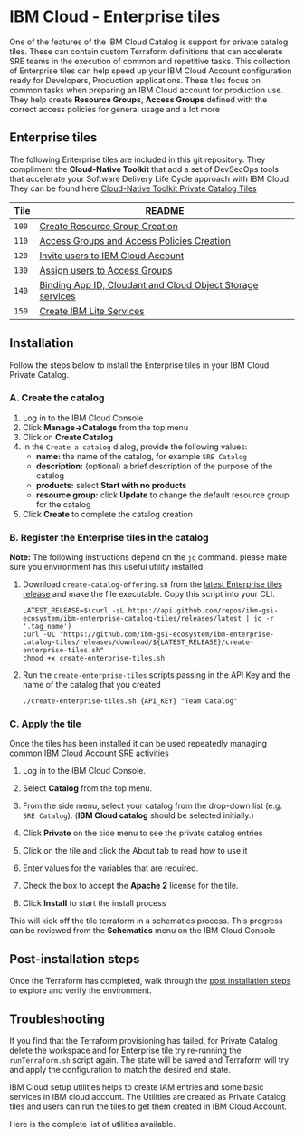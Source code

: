 # IBM Cloud - Enterprise tiles

One of the features of the IBM Cloud Catalog is support for private catalog tiles. These can
contain custom Terraform definitions that can accelerate SRE teams in the execution of common
and repetitive tasks. This collection of Enterprise tiles can help speed up your IBM Cloud Account configuration ready for Developers, Production applications. 
These tiles focus on common tasks when preparing an IBM Cloud account for production use. They help create **Resource Groups**, **Access Groups** defined with the correct access policies for general usage and a lot more

## Enterprise tiles

The following Enterprise tiles are included in this git repository. They compliment the **Cloud-Native Toolkit** that add a set of DevSecOps tools that accelerate your Software Delivery Life Cycle approach with IBM Cloud. They can be found here [Cloud-Native Toolkit Private Catalog Tiles](https://cloudnativetoolkit.dev/getting-started-day-0/install-toolkit/private-catalog)

  | **Tile**      | **README**                                                       | 
  |---------------|------------------------------------------------------------------|
  | `100`  |  [Create Resource Group Creation](tiles/create-resource-groups) |
  | `110`  |  [Access Groups and Access Policies Creation](tiles/create-access-group-polices)|
  | `120`  |  [Invite users to IBM Cloud Account](tiles/invite-users)    |
  | `130`  |  [Assign users to Access Groups](tiles/add-users-to-access-groups)|
  |  `140` |  [Binding App ID, Cloudant and Cloud Object Storage services](tiles/cloud-managed-services)        |
  | `150`  |  [Create IBM Lite Services](tiles/enable-catalog-lite-services) | 

## Installation

Follow the steps below to install the Enterprise tiles in your IBM Cloud Private Catalog.

### A. Create the catalog

1. Log in to the IBM Cloud Console
2. Click **Manage->Catalogs** from the top menu
3. Click on **Create Catalog**
4. In the `Create a catalog` dialog, provide the following values:
    - **name:** the name of the catalog, for example `SRE Catalog`
    - **description:** (optional) a brief description of the purpose of the catalog
    - **products:** select **Start with no products**
    - **resource group:** click **Update** to change the default resource group for the catalog
5. Click **Create** to complete the catalog creation

### B. Register the Enterprise tiles in the catalog

**Note:** The following instructions depend on the `jq` command. please make sure you environment has this useful utility installed

1. Download `create-catalog-offering.sh` from the <a href="https://github.com/ibm-gsi-ecosystem/ibm-enterprise-catalog-tiles/releases/latest" target="_blank">latest Enterprise tiles release</a> and make the file executable. Copy this script into your CLI.
    ```shell script
    LATEST_RELEASE=$(curl -sL https://api.github.com/repos/ibm-gsi-ecosystem/ibm-enterprise-catalog-tiles/releases/latest | jq -r '.tag_name')
    curl -OL "https://github.com/ibm-gsi-ecosystem/ibm-enterprise-catalog-tiles/releases/download/${LATEST_RELEASE}/create-enterprise-tiles.sh"
    chmod +x create-enterprise-tiles.sh
    ```

2. Run the `create-enterprise-tiles` scripts passing in the API Key and the name of the catalog that you created
    ```shell script
    ./create-enterprise-tiles.sh {API_KEY} "Team Catalog"
    ```

### C. Apply the tile

Once the tiles has been installed it can be used repeatedly managing common IBM Cloud Account SRE activities

1. Log in to the IBM Cloud Console.
2. Select **Catalog** from the top menu.
3. From the side menu, select your catalog from the drop-down list (e.g. `SRE Catalog`). (**IBM Cloud catalog** should be selected initially.)
4. Click **Private** on the side menu to see the private catalog entries

5. Click on the tile and click the About tab to read how to use it 
6. Enter values for the variables that are required.

7. Check the box to accept the **Apache 2** license for the tile.
8. Click **Install** to start the install process

This will kick off the tile terraform in a schematics process. This progress can be reviewed from the
**Schematics** menu on the IBM Cloud Console

## Post-installation steps

Once the Terraform has completed, walk through the [post installation steps](/getting-started-day-0/post-installation) to
explore and verify the environment.

## Troubleshooting

If you find that the Terraform provisioning has failed, for Private Catalog delete the workspace and for Enterprise tile  try re-running the `runTerraform.sh` script again.
The state will be saved and Terraform will try and apply the configuration to match the desired end state.

IBM Cloud setup utilities helps to create IAM entries and some basic services in IBM cloud account. The Utilities are created as Private Catalog tiles and users can run the tiles to get them created in IBM Cloud Account.

Here is the complete list of utilities available. 



